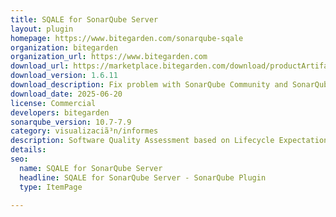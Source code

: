 ```yaml
---
title: SQALE for SonarQube Server
layout: plugin
homepage: https://www.bitegarden.com/sonarqube-sqale
organization: bitegarden
organization_url: https://www.bitegarden.com
download_url: https://marketplace.bitegarden.com/download/productArtifact?productName=bitegarden-sonarqube-sqale&productVersion=1.6.11&productFileExt=jar&customerEmail=sonarplugins@gmail.com&customerName=sonarqube&customerSurnames=marketplace&customerCompany=bitegarden
download_version: 1.6.11
download_description: Fix problem with SonarQube Community and SonarQube Server 2025.3
download_date: 2025-06-20
license: Commercial
developers: bitegarden
sonarqube_version: 10.7-7.9
category: visualizaciã³n/informes
description: Software Quality Assessment based on Lifecycle Expectations is back to SonarQube! Track your technical debt with SQALE method
details: 
seo:
  name: SQALE for SonarQube Server
  headline: SQALE for SonarQube Server - SonarQube Plugin
  type: ItemPage

---
```

